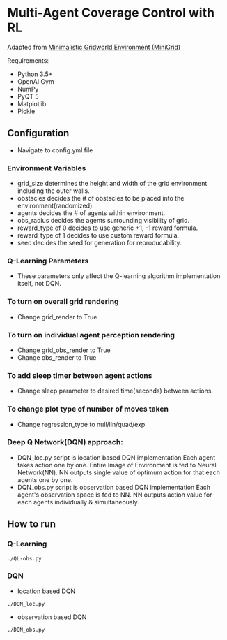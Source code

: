 # Multi-Agent Coverage Control with RL
Adapted from [Minimalistic Gridworld Environment (MiniGrid)](https://github.com/maximecb/gym-minigrid)

Requirements:
- Python 3.5+
- OpenAI Gym
- NumPy
- PyQT 5
- Matplotlib
- Pickle


## Configuration
- Navigate to config.yml file

### Environment Variables
- grid_size determines the height and width of the grid environment including the outer walls.
- obstacles decides the # of obstacles to be placed into the environment(randomized).
- agents decides the # of agents within environment.
- obs_radius decides the agents surrounding visibility of grid.
- reward_type of 0 decides to use generic +1, -1 reward formula.
- reward_type of 1 decides to use custom reward formula.
- seed decides the seed for generation for reproducability.

### Q-Learning Parameters
- These parameters only affect the Q-learning algorithm implementation itself, not DQN.

### To turn on overall grid rendering
- Change grid_render to True

### To turn on individual agent perception rendering 
- Change grid_obs_render to True
- Change obs_render to True

### To add sleep timer between agent actions
- Change sleep parameter to desired time(seconds) between actions.

### To change plot type of number of moves taken
- Change regression_type to null/lin/quad/exp

### Deep Q Network(DQN) approach:
- DQN_loc.py script is location based DQN implementation
  Each agent takes action one by one.
  Entire Image of Environment is fed to Neural Network(NN).
  NN outputs single value of optimum action for that each agents one by one.
- DQN_obs.py script is observation based DQN implementation
  Each agent's observation space is fed to NN.
  NN outputs action value for each agents individually & simultaneously. 
  
## How to run 

### Q-Learning
```
./QL-obs.py
```

### DQN
- location based DQN

```
./DQN_loc.py
```
- observation based DQN

```
./DQN_obs.py
```
